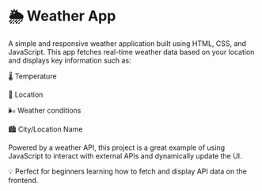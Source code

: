 # 🌦️ Weather App
A simple and responsive weather application built using HTML, CSS, and JavaScript. This app fetches real-time weather data based on your location and displays key information such as:

🌡️ Temperature

📍 Location

🌬️ Weather conditions

🏙️ City/Location Name

Powered by a weather API, this project is a great example of using JavaScript to interact with external APIs and dynamically update the UI.

💡 Perfect for beginners learning how to fetch and display API data on the frontend.
